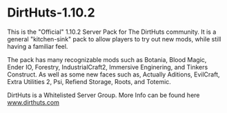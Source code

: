 # DirtHuts-1.10.2

This is the "Official" 1.10.2 Server Pack for The DirtHuts community.  It is a general "kitchen-sink" pack to allow players to try out new mods, while still having a familiar feel.  

 

The pack has many recognizable mods such as Botania, Blood Magic, Ender IO, Forestry, IndustrialCraft2, Immersive Enginering, and Tinkers Construct.  As well as some new faces such as, Actually Aditions, EvilCraft, Extra Utilities 2, Psi, Refiend Storage, Roots, and Totemic.  

 

DirtHuts is a Whitelisted Server Group.  More Info can be found here  www.dirthuts.com
